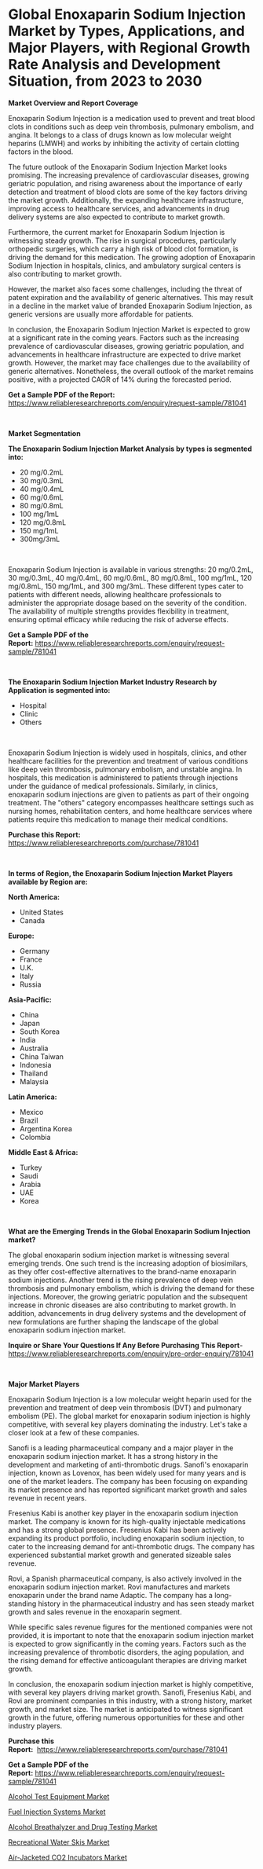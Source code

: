 <p><h1>Global Enoxaparin Sodium Injection Market by Types, Applications, and Major Players, with Regional Growth Rate Analysis and Development Situation, from 2023 to 2030</h1></p><p><strong>Market Overview and Report Coverage</strong></p>
<p><p>Enoxaparin Sodium Injection is a medication used to prevent and treat blood clots in conditions such as deep vein thrombosis, pulmonary embolism, and angina. It belongs to a class of drugs known as low molecular weight heparins (LMWH) and works by inhibiting the activity of certain clotting factors in the blood.</p><p>The future outlook of the Enoxaparin Sodium Injection Market looks promising. The increasing prevalence of cardiovascular diseases, growing geriatric population, and rising awareness about the importance of early detection and treatment of blood clots are some of the key factors driving the market growth. Additionally, the expanding healthcare infrastructure, improving access to healthcare services, and advancements in drug delivery systems are also expected to contribute to market growth.</p><p>Furthermore, the current market for Enoxaparin Sodium Injection is witnessing steady growth. The rise in surgical procedures, particularly orthopedic surgeries, which carry a high risk of blood clot formation, is driving the demand for this medication. The growing adoption of Enoxaparin Sodium Injection in hospitals, clinics, and ambulatory surgical centers is also contributing to market growth.</p><p>However, the market also faces some challenges, including the threat of patent expiration and the availability of generic alternatives. This may result in a decline in the market value of branded Enoxaparin Sodium Injection, as generic versions are usually more affordable for patients.</p><p>In conclusion, the Enoxaparin Sodium Injection Market is expected to grow at a significant rate in the coming years. Factors such as the increasing prevalence of cardiovascular diseases, growing geriatric population, and advancements in healthcare infrastructure are expected to drive market growth. However, the market may face challenges due to the availability of generic alternatives. Nonetheless, the overall outlook of the market remains positive, with a projected CAGR of 14% during the forecasted period.</p></p>
<p><strong>Get a Sample PDF of the Report:</strong> <a href="https://www.reliableresearchreports.com/enquiry/request-sample/781041">https://www.reliableresearchreports.com/enquiry/request-sample/781041</a></p>
<p>&nbsp;</p>
<p><strong>Market Segmentation</strong></p>
<p><strong>The Enoxaparin Sodium Injection Market Analysis by types is segmented into:</strong></p>
<p><ul><li>20 mg/0.2mL</li><li>30 mg/0.3mL</li><li>40 mg/0.4mL</li><li>60 mg/0.6mL</li><li>80 mg/0.8mL</li><li>100 mg/1mL</li><li>120 mg/0.8mL</li><li>150 mg/1mL</li><li>300mg/3mL</li></ul></p>
<p>&nbsp;</p>
<p><p>Enoxaparin Sodium Injection is available in various strengths: 20 mg/0.2mL, 30 mg/0.3mL, 40 mg/0.4mL, 60 mg/0.6mL, 80 mg/0.8mL, 100 mg/1mL, 120 mg/0.8mL, 150 mg/1mL, and 300 mg/3mL. These different types cater to patients with different needs, allowing healthcare professionals to administer the appropriate dosage based on the severity of the condition. The availability of multiple strengths provides flexibility in treatment, ensuring optimal efficacy while reducing the risk of adverse effects.</p></p>
<p><strong>Get a Sample PDF of the Report:</strong>&nbsp;<a href="https://www.reliableresearchreports.com/enquiry/request-sample/781041">https://www.reliableresearchreports.com/enquiry/request-sample/781041</a></p>
<p>&nbsp;</p>
<p><strong>The Enoxaparin Sodium Injection Market Industry Research by Application is segmented into:</strong></p>
<p><ul><li>Hospital</li><li>Clinic</li><li>Others</li></ul></p>
<p>&nbsp;</p>
<p><p>Enoxaparin Sodium Injection is widely used in hospitals, clinics, and other healthcare facilities for the prevention and treatment of various conditions like deep vein thrombosis, pulmonary embolism, and unstable angina. In hospitals, this medication is administered to patients through injections under the guidance of medical professionals. Similarly, in clinics, enoxaparin sodium injections are given to patients as part of their ongoing treatment. The "others" category encompasses healthcare settings such as nursing homes, rehabilitation centers, and home healthcare services where patients require this medication to manage their medical conditions.</p></p>
<p><strong>Purchase this Report:</strong>&nbsp; <a href="https://www.reliableresearchreports.com/purchase/781041">https://www.reliableresearchreports.com/purchase/781041</a></p>
<p>&nbsp;</p>
<p><strong>In terms of Region, the Enoxaparin Sodium Injection Market Players available by Region are:</strong></p>
<p>
    <p> <strong> North America: </strong>
        <ul>
            <li>United States</li>
            <li>Canada</li>
        </ul>
        </p> 
    <p> <strong> Europe: </strong>
        <ul>
            <li>Germany</li>
            <li>France</li>
            <li>U.K.</li>
            <li>Italy</li>
            <li>Russia</li>
        </ul>
        </p> 
    <p> <strong> Asia-Pacific: </strong>
        <ul>
            <li>China</li>
            <li>Japan</li>
            <li>South Korea</li>
            <li>India</li>
            <li>Australia</li>
            <li>China Taiwan</li>
            <li>Indonesia</li>
            <li>Thailand</li>
            <li>Malaysia</li>
        </ul>
        </p> 
    <p> <strong> Latin America: </strong>
        <ul>
            <li>Mexico</li>
            <li>Brazil</li>
            <li>Argentina Korea</li>
            <li>Colombia</li>
        </ul>
        </p> 
    <p> <strong> Middle East & Africa: </strong>
        <ul>
            <li>Turkey</li>
            <li>Saudi</li>
            <li>Arabia</li>
            <li>UAE</li>
            <li>Korea</li>
        </ul>
    </p>
    </p>
<p>&nbsp;</p>
<p><strong>What are the Emerging Trends in the Global Enoxaparin Sodium Injection market?</strong></p>
<p><p>The global enoxaparin sodium injection market is witnessing several emerging trends. One such trend is the increasing adoption of biosimilars, as they offer cost-effective alternatives to the brand-name enoxaparin sodium injections. Another trend is the rising prevalence of deep vein thrombosis and pulmonary embolism, which is driving the demand for these injections. Moreover, the growing geriatric population and the subsequent increase in chronic diseases are also contributing to market growth. In addition, advancements in drug delivery systems and the development of new formulations are further shaping the landscape of the global enoxaparin sodium injection market.</p></p>
<p><strong>Inquire or Share Your Questions If Any Before Purchasing This Report</strong>- <a href="https://www.reliableresearchreports.com/enquiry/pre-order-enquiry/781041">https://www.reliableresearchreports.com/enquiry/pre-order-enquiry/781041</a></p>
<p>&nbsp;</p>
<p><strong>Major Market Players</strong></p>
<p><p>Enoxaparin Sodium Injection is a low molecular weight heparin used for the prevention and treatment of deep vein thrombosis (DVT) and pulmonary embolism (PE). The global market for enoxaparin sodium injection is highly competitive, with several key players dominating the industry. Let's take a closer look at a few of these companies.</p><p>Sanofi is a leading pharmaceutical company and a major player in the enoxaparin sodium injection market. It has a strong history in the development and marketing of anti-thrombotic drugs. Sanofi's enoxaparin injection, known as Lovenox, has been widely used for many years and is one of the market leaders. The company has been focusing on expanding its market presence and has reported significant market growth and sales revenue in recent years.</p><p>Fresenius Kabi is another key player in the enoxaparin sodium injection market. The company is known for its high-quality injectable medications and has a strong global presence. Fresenius Kabi has been actively expanding its product portfolio, including enoxaparin sodium injection, to cater to the increasing demand for anti-thrombotic drugs. The company has experienced substantial market growth and generated sizeable sales revenue.</p><p>Rovi, a Spanish pharmaceutical company, is also actively involved in the enoxaparin sodium injection market. Rovi manufactures and markets enoxaparin under the brand name Adaptic. The company has a long-standing history in the pharmaceutical industry and has seen steady market growth and sales revenue in the enoxaparin segment.</p><p>While specific sales revenue figures for the mentioned companies were not provided, it is important to note that the enoxaparin sodium injection market is expected to grow significantly in the coming years. Factors such as the increasing prevalence of thrombotic disorders, the aging population, and the rising demand for effective anticoagulant therapies are driving market growth.</p><p>In conclusion, the enoxaparin sodium injection market is highly competitive, with several key players driving market growth. Sanofi, Fresenius Kabi, and Rovi are prominent companies in this industry, with a strong history, market growth, and market size. The market is anticipated to witness significant growth in the future, offering numerous opportunities for these and other industry players.</p></p>
<p><strong>Purchase this Report:</strong>&nbsp;&nbsp;<a href="https://www.reliableresearchreports.com/purchase/781041">https://www.reliableresearchreports.com/purchase/781041</a></p>
<p></p>
<p><strong>Get a Sample PDF of the Report:</strong>&nbsp;<a href="https://www.reliableresearchreports.com/enquiry/request-sample/781041">https://www.reliableresearchreports.com/enquiry/request-sample/781041</a></p>
<p><p><a href="https://www.linkedin.com/pulse/alcohol-test-equipment-market-size-2023-2030-global-industrial/">Alcohol Test Equipment Market</a></p><p><a href="https://medium.com/@hotspotvendor/decoding-fuel-injection-systems-market-metrics-market-share-trends-and-growth-patterns-cbe0e975b0d3">Fuel Injection Systems Market</a></p><p><a href="https://www.linkedin.com/pulse/alcohol-breathalyzer-drug-testing-market-size-share-global/">Alcohol Breathalyzer and Drug Testing Market</a></p><p><a href="https://github.com/gdfhhhj/Market-Research-Report-List-1/blob/main/recreational-water-skis-market.md">Recreational Water Skis Market</a></p><p><a href="https://medium.com/@hotspotelectronicsstore/air-jacketed-co2-incubators-market-exploring-market-share-market-trends-and-future-growth-8ffbc45c75cc">Air-Jacketed CO2 Incubators Market</a></p></p>